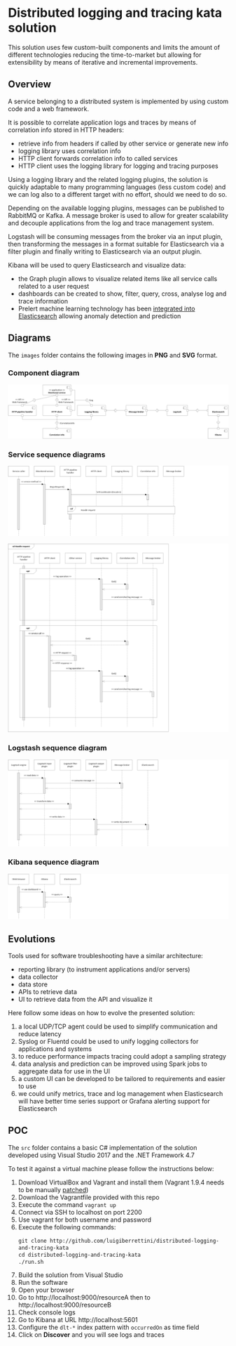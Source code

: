 # Distributed logging and tracing kata solution

This solution uses few custom-built components and limits the amount of different technologies reducing the time-to-market but allowing for extensibility by means of iterative and incremental improvements.


## Overview

A service belonging to a distributed system is implemented by using custom code and a web framework.

It is possible to correlate application logs and traces by means of correlation info stored in HTTP headers:
 - retrieve info from headers if called by other service or generate new info
 - logging library uses correlation info
 - HTTP client forwards correlation info to called services
 - HTTP client uses the logging library for logging and tracing purposes

Using a logging library and the related logging plugins, the solution is quickly adaptable to many programming languages (less custom code) and we can log also to a different target with no effort, should we need to do so.

Depending on the available logging plugins, messages can be published to RabbitMQ or Kafka.
A message broker is used to allow for greater scalability and decouple applications from the log and trace management system.

Logstash will be consuming messages from the broker via an input plugin, then transforming the messages in a format suitable for Elasticsearch via a filter plugin and finally writing to Elasticsearch via an output plugin.

Kibana will be used to query Elasticsearch and visualize data:
 - the Graph plugin allows to visualize related items like all service calls related to a user request
 - dashboards can be created to show, filter, query, cross, analyse log and trace information
 - Prelert machine learning technology has been [integrated into Elasticsearch](https://www.elastic.co/blog/introducing-machine-learning-for-the-elastic-stack) allowing anomaly detection and prediction


## Diagrams

The `images` folder contains the following images in **PNG** and **SVG** format.

### Component diagram
![Component diagram](images/md-png/diagram-01.png)

### Service sequence diagrams
![Service sequence diagram 1](images/md-png/diagram-02.png)

![Service sequence diagram 2](images/md-png/diagram-03.png)

### Logstash sequence diagram
![Logstash sequence diagram](images/md-png/diagram-04.png)

### Kibana sequence diagram
![Kibana sequence diagram](images/md-png/diagram-05.png)


## Evolutions

Tools used for software troubleshooting have a similar architecture:
 - reporting library (to instrument applications and/or servers)
 - data collector
 - data store
 - APIs to retrieve data
 - UI to retrieve data from the API and visualize it

Here follow some ideas on how to evolve the presented solution:
1. a local UDP/TCP agent could be used to simplify communication and reduce latency
2. Syslog or Fluentd could be used to unify logging collectors for applications and systems
3. to reduce performance impacts tracing could adopt a sampling strategy
4. data analysis and prediction can be improved using Spark jobs to aggregate data for use in the UI
5. a custom UI can be developed to be tailored to requirements and easier to use
6. we could unify metrics, trace and log management when Elasticsearch will have better time series support or Grafana alerting support for Elasticsearch


## POC
The `src` folder contains a basic C# implementation of the solution developed using Visual Studio 2017 and the .NET Framework 4.7

To test it against a virtual machine please follow the instructions below:
1. Download VirtualBox and Vagrant and install them (Vagrant 1.9.4 needs to be manually [patched](http://github.com/mitchellh/vagrant/issues/8520))
2. Download the Vagrantfile provided with this repo
3. Execute the command `vagrant up`
4. Connect via SSH to localhost on port 2200
5. Use vagrant for both username and password
6. Execute the following commands:
   ```shell
   git clone http://github.com/luigiberrettini/distributed-logging-and-tracing-kata
   cd distributed-logging-and-tracing-kata
   ./run.sh
   ```
7. Build the solution from Visual Studio
8. Run the software
9. Open your browser
10. Go to http://localhost:9000/resourceA then to http://localhost:9000/resourceB
11. Check console logs
12. Go to Kibana at URL http://localhost:5601
13. Configure the `dlt-*` index pattern with `occurredOn` as time field
14. Click on **Discover** and you will see logs and traces